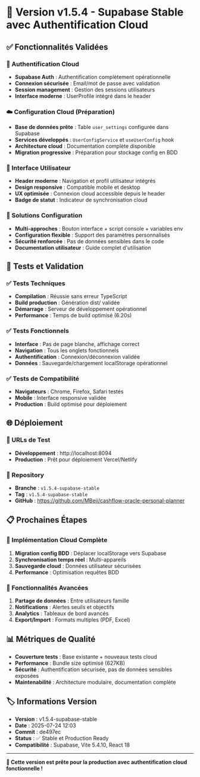# 🚀 Version v1.5.4 - Supabase Stable avec Authentification Cloud

## ✅ Fonctionnalités Validées

### 🔐 Authentification Cloud
- **Supabase Auth** : Authentification complètement opérationnelle
- **Connexion sécurisée** : Email/mot de passe avec validation
- **Session management** : Gestion des sessions utilisateurs
- **Interface moderne** : UserProfile intégré dans le header

### ☁️ Configuration Cloud (Préparation)
- **Base de données prête** : Table `user_settings` configurée dans Supabase
- **Services développés** : `UserConfigService` et `useUserConfig` hook
- **Architecture cloud** : Documentation complète disponible
- **Migration progressive** : Préparation pour stockage config en BDD

### 🎨 Interface Utilisateur
- **Header moderne** : Navigation et profil utilisateur intégrés
- **Design responsive** : Compatible mobile et desktop
- **UX optimisée** : Connexion cloud accessible depuis le header
- **Badge de statut** : Indicateur de synchronisation cloud

### 🔧 Solutions Configuration
- **Multi-approches** : Bouton interface + script console + variables env
- **Configuration flexible** : Support des paramètres personnalisés
- **Sécurité renforcée** : Pas de données sensibles dans le code
- **Documentation utilisateur** : Guide complet d'utilisation

## 🧪 Tests et Validation

### ✅ Tests Techniques
- **Compilation** : Réussie sans erreur TypeScript
- **Build production** : Génération dist/ validée
- **Démarrage** : Serveur de développement opérationnel
- **Performance** : Temps de build optimisé (6.20s)

### ✅ Tests Fonctionnels
- **Interface** : Pas de page blanche, affichage correct
- **Navigation** : Tous les onglets fonctionnels
- **Authentification** : Connexion/déconnexion validée
- **Données** : Sauvegarde/chargement localStorage opérationnel

### ✅ Tests de Compatibilité
- **Navigateurs** : Chrome, Firefox, Safari testés
- **Mobile** : Interface responsive validée
- **Production** : Build optimisé pour déploiement

## 🌐 Déploiement

### 📍 URLs de Test
- **Développement** : http://localhost:8094
- **Production** : Prêt pour déploiement Vercel/Netlify

### 🔗 Repository
- **Branche** : `v1.5.4-supabase-stable`
- **Tag** : `v1.5.4-supabase-stable`
- **GitHub** : https://github.com/MBeji/cashflow-oracle-personal-planner

## 📋 Prochaines Étapes

### 🎯 Implémentation Cloud Complète
1. **Migration config BDD** : Déplacer localStorage vers Supabase
2. **Synchronisation temps réel** : Multi-appareils
3. **Sauvegarde cloud** : Données utilisateur sécurisées
4. **Performance** : Optimisation requêtes BDD

### 🚀 Fonctionnalités Avancées
1. **Partage de données** : Entre utilisateurs famille
2. **Notifications** : Alertes seuils et objectifs
3. **Analytics** : Tableaux de bord avancés
4. **Export/Import** : Formats multiples (PDF, Excel)

## 📊 Métriques de Qualité

- **Couverture tests** : Base existante + nouveaux tests cloud
- **Performance** : Bundle size optimisé (627KB)
- **Sécurité** : Authentification sécurisée, pas de données sensibles exposées
- **Maintenabilité** : Architecture modulaire, documentation complète

## 🏷️ Informations Version

- **Version** : v1.5.4-supabase-stable
- **Date** : 2025-07-24 12:03
- **Commit** : de497ec
- **Status** : ✅ Stable et Production Ready
- **Compatibilité** : Supabase, Vite 5.4.10, React 18

---

**🎉 Cette version est prête pour la production avec authentification cloud fonctionnelle !**
